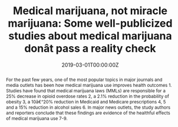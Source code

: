---
title: "Medical marijuana, not miracle marijuana: Some well-publicized studies about medical marijuana donât pass a reality check"

authors:
- "admin"
date: "2019-03-01T00:00:00Z"
doi: "10.1111/add.14580"
venue: "Addiction"
publishDate: "2017-01-01T00:00:00Z"
publication_types: ["2"]
abstract: "For the past few years, one of the most popular topics in major journals and media outlets has been how medical marijuana use improves health outcomes 1. Studies have found that medical marijuana laws (MMLs) are responsible for a 25% decrease in opioid overdose rates 2, a 2.1% reduction in the probability of obesity 3, a 10â€“20% reduction in Medicaid and Medicare prescriptions 4, 5 and a 15% reduction in alcohol sales 6. In major news outlets, the study authors and reporters conclude that these findings are evidence of the healthful effects of medical marijuana use 7-9."
summary: "Caputi, T. L. (2019). Medical marijuana, not miracle marijuana: some wellpublicized studies about medical marijuana do not pass a reality check. Addiction, 114(6), 11281129. doi:10.1111/add.14580"
tags: 
featured: false
links:
- name: Paper Link
  url: "https://onlinelibrary.wiley.com/doi/full/10.1111/add.14580"
url_pdf: "/files/ADD-2019.pdf"
image:
  focal_point: ""
  preview_only: false
---